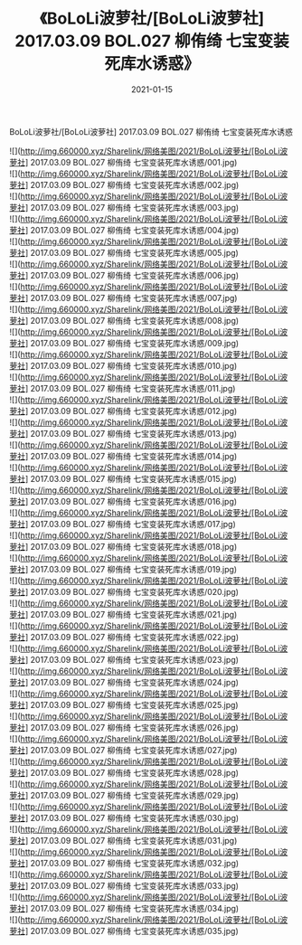 ﻿---
layout: post
title:  《BoLoLi波萝社/[BoLoLi波萝社] 2017.03.09 BOL.027 柳侑绮 七宝变装死库水诱惑》
date:   2021-01-15
img: http://img.660000.xyz/Sharelink/网络美图/2021/BoLoLi波萝社/[BoLoLi波萝社] 2017.03.09 BOL.027 柳侑绮 七宝变装死库水诱惑/000.jpg
categories: [美女, 清纯, 唯美]
---

BoLoLi波萝社/[BoLoLi波萝社] 2017.03.09 BOL.027 柳侑绮 七宝变装死库水诱惑

 ![](http://img.660000.xyz/Sharelink/网络美图/2021/BoLoLi波萝社/[BoLoLi波萝社] 2017.03.09 BOL.027 柳侑绮 七宝变装死库水诱惑/001.jpg) <br>![](http://img.660000.xyz/Sharelink/网络美图/2021/BoLoLi波萝社/[BoLoLi波萝社] 2017.03.09 BOL.027 柳侑绮 七宝变装死库水诱惑/002.jpg) <br>![](http://img.660000.xyz/Sharelink/网络美图/2021/BoLoLi波萝社/[BoLoLi波萝社] 2017.03.09 BOL.027 柳侑绮 七宝变装死库水诱惑/003.jpg) <br>![](http://img.660000.xyz/Sharelink/网络美图/2021/BoLoLi波萝社/[BoLoLi波萝社] 2017.03.09 BOL.027 柳侑绮 七宝变装死库水诱惑/004.jpg) <br>![](http://img.660000.xyz/Sharelink/网络美图/2021/BoLoLi波萝社/[BoLoLi波萝社] 2017.03.09 BOL.027 柳侑绮 七宝变装死库水诱惑/005.jpg) <br>![](http://img.660000.xyz/Sharelink/网络美图/2021/BoLoLi波萝社/[BoLoLi波萝社] 2017.03.09 BOL.027 柳侑绮 七宝变装死库水诱惑/006.jpg) <br>![](http://img.660000.xyz/Sharelink/网络美图/2021/BoLoLi波萝社/[BoLoLi波萝社] 2017.03.09 BOL.027 柳侑绮 七宝变装死库水诱惑/007.jpg) <br>![](http://img.660000.xyz/Sharelink/网络美图/2021/BoLoLi波萝社/[BoLoLi波萝社] 2017.03.09 BOL.027 柳侑绮 七宝变装死库水诱惑/008.jpg) <br>![](http://img.660000.xyz/Sharelink/网络美图/2021/BoLoLi波萝社/[BoLoLi波萝社] 2017.03.09 BOL.027 柳侑绮 七宝变装死库水诱惑/009.jpg) <br>![](http://img.660000.xyz/Sharelink/网络美图/2021/BoLoLi波萝社/[BoLoLi波萝社] 2017.03.09 BOL.027 柳侑绮 七宝变装死库水诱惑/010.jpg) <br>![](http://img.660000.xyz/Sharelink/网络美图/2021/BoLoLi波萝社/[BoLoLi波萝社] 2017.03.09 BOL.027 柳侑绮 七宝变装死库水诱惑/011.jpg) <br>![](http://img.660000.xyz/Sharelink/网络美图/2021/BoLoLi波萝社/[BoLoLi波萝社] 2017.03.09 BOL.027 柳侑绮 七宝变装死库水诱惑/012.jpg) <br>![](http://img.660000.xyz/Sharelink/网络美图/2021/BoLoLi波萝社/[BoLoLi波萝社] 2017.03.09 BOL.027 柳侑绮 七宝变装死库水诱惑/013.jpg) <br>![](http://img.660000.xyz/Sharelink/网络美图/2021/BoLoLi波萝社/[BoLoLi波萝社] 2017.03.09 BOL.027 柳侑绮 七宝变装死库水诱惑/014.jpg) <br>![](http://img.660000.xyz/Sharelink/网络美图/2021/BoLoLi波萝社/[BoLoLi波萝社] 2017.03.09 BOL.027 柳侑绮 七宝变装死库水诱惑/015.jpg) <br>![](http://img.660000.xyz/Sharelink/网络美图/2021/BoLoLi波萝社/[BoLoLi波萝社] 2017.03.09 BOL.027 柳侑绮 七宝变装死库水诱惑/016.jpg) <br>![](http://img.660000.xyz/Sharelink/网络美图/2021/BoLoLi波萝社/[BoLoLi波萝社] 2017.03.09 BOL.027 柳侑绮 七宝变装死库水诱惑/017.jpg) <br>![](http://img.660000.xyz/Sharelink/网络美图/2021/BoLoLi波萝社/[BoLoLi波萝社] 2017.03.09 BOL.027 柳侑绮 七宝变装死库水诱惑/018.jpg) <br>![](http://img.660000.xyz/Sharelink/网络美图/2021/BoLoLi波萝社/[BoLoLi波萝社] 2017.03.09 BOL.027 柳侑绮 七宝变装死库水诱惑/019.jpg) <br>![](http://img.660000.xyz/Sharelink/网络美图/2021/BoLoLi波萝社/[BoLoLi波萝社] 2017.03.09 BOL.027 柳侑绮 七宝变装死库水诱惑/020.jpg) <br>![](http://img.660000.xyz/Sharelink/网络美图/2021/BoLoLi波萝社/[BoLoLi波萝社] 2017.03.09 BOL.027 柳侑绮 七宝变装死库水诱惑/021.jpg) <br>![](http://img.660000.xyz/Sharelink/网络美图/2021/BoLoLi波萝社/[BoLoLi波萝社] 2017.03.09 BOL.027 柳侑绮 七宝变装死库水诱惑/022.jpg) <br>![](http://img.660000.xyz/Sharelink/网络美图/2021/BoLoLi波萝社/[BoLoLi波萝社] 2017.03.09 BOL.027 柳侑绮 七宝变装死库水诱惑/023.jpg) <br>![](http://img.660000.xyz/Sharelink/网络美图/2021/BoLoLi波萝社/[BoLoLi波萝社] 2017.03.09 BOL.027 柳侑绮 七宝变装死库水诱惑/024.jpg) <br>![](http://img.660000.xyz/Sharelink/网络美图/2021/BoLoLi波萝社/[BoLoLi波萝社] 2017.03.09 BOL.027 柳侑绮 七宝变装死库水诱惑/025.jpg) <br>![](http://img.660000.xyz/Sharelink/网络美图/2021/BoLoLi波萝社/[BoLoLi波萝社] 2017.03.09 BOL.027 柳侑绮 七宝变装死库水诱惑/026.jpg) <br>![](http://img.660000.xyz/Sharelink/网络美图/2021/BoLoLi波萝社/[BoLoLi波萝社] 2017.03.09 BOL.027 柳侑绮 七宝变装死库水诱惑/027.jpg) <br>![](http://img.660000.xyz/Sharelink/网络美图/2021/BoLoLi波萝社/[BoLoLi波萝社] 2017.03.09 BOL.027 柳侑绮 七宝变装死库水诱惑/028.jpg) <br>![](http://img.660000.xyz/Sharelink/网络美图/2021/BoLoLi波萝社/[BoLoLi波萝社] 2017.03.09 BOL.027 柳侑绮 七宝变装死库水诱惑/029.jpg) <br>![](http://img.660000.xyz/Sharelink/网络美图/2021/BoLoLi波萝社/[BoLoLi波萝社] 2017.03.09 BOL.027 柳侑绮 七宝变装死库水诱惑/030.jpg) <br>![](http://img.660000.xyz/Sharelink/网络美图/2021/BoLoLi波萝社/[BoLoLi波萝社] 2017.03.09 BOL.027 柳侑绮 七宝变装死库水诱惑/031.jpg) <br>![](http://img.660000.xyz/Sharelink/网络美图/2021/BoLoLi波萝社/[BoLoLi波萝社] 2017.03.09 BOL.027 柳侑绮 七宝变装死库水诱惑/032.jpg) <br>![](http://img.660000.xyz/Sharelink/网络美图/2021/BoLoLi波萝社/[BoLoLi波萝社] 2017.03.09 BOL.027 柳侑绮 七宝变装死库水诱惑/033.jpg) <br>![](http://img.660000.xyz/Sharelink/网络美图/2021/BoLoLi波萝社/[BoLoLi波萝社] 2017.03.09 BOL.027 柳侑绮 七宝变装死库水诱惑/034.jpg) <br>![](http://img.660000.xyz/Sharelink/网络美图/2021/BoLoLi波萝社/[BoLoLi波萝社] 2017.03.09 BOL.027 柳侑绮 七宝变装死库水诱惑/035.jpg) <br>